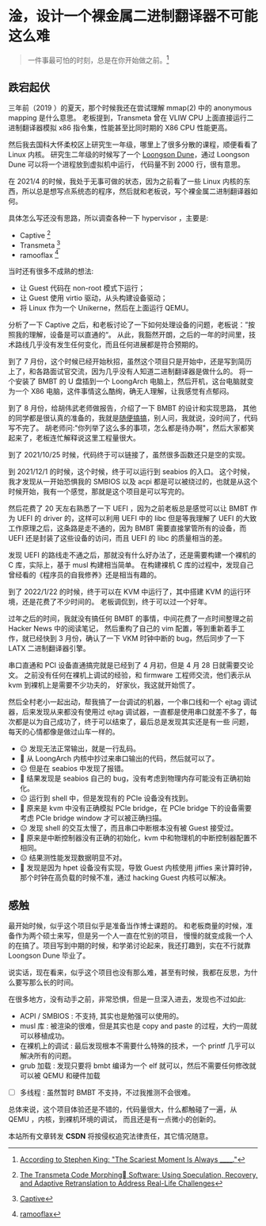 # 淦，设计一个裸金属二进制翻译器不可能这么难

> 一件事最可怕的时刻，总是在你开始做之前。[^5]

## 跌宕起伏
三年前（2019 ）的夏天，那个时候我还在尝试理解 mmap(2) 中的 anonymous  mapping 是什么意思。
老板提到，Transmeta 曾在 VLIW CPU 上面直接运行二进制翻译器模拟 x86 指令集，性能甚至比同时期的 X86 CPU 性能更高。

然后我去国科大怀柔校区上研究生一年级，哪里上了很多分散的课程，顺便看看了 Linux 内核。
研究生二年级的时候写了一个 [Loongson Dune](https://github.com/Martins3/loongson-dune)，通过 Loongson Dune 可以将一个进程放到虚拟机中运行，
代码量不到 2000 行，很有意思。

在 2021/4 的时候，我处于无事可做的状态，因为之前看了一些 Linux 内核的东西，所以总是想写点系统态的程序，然后就和老板说，写个裸金属二进制翻译器如何。

具体怎么写还没有思路，所以调查各种一下 hypervisor ，主要是:
- Captive [^2]
- Transmeta [^3]
- ramooflax [^1]

当时还有很多不成熟的想法:
- 让 Guest 代码在 non-root 模式下运行；
- 让 Guest 使用 virtio 驱动，从头构建设备驱动；
- 将 Linux 作为一个 Unikerne，然后在上面运行 QEMU。

分析了一下 Captive 之后，和老板讨论了一下如何处理设备的问题，老板说：”按照我的理解，设备是可以直通的“。
从此，我豁然开朗，之后的一年的时间里，技术路线几乎没有发生任何变化，而且任何进展都是符合预期的。

到了 7 月份，这个时候已经开始秋招，虽然这个项目只是开始中，还是写到简历上了，和各路面试官交流，因为几乎没有人知道二进制翻译器是做什么的。
将一个安装了 BMBT 的 U 盘插到一个 LoongArch 电脑上，然后开机，这台电脑就变为一个 X86 电脑，这件事情这么酷绚，确无人理解，让我感觉有点郁闷。

到了 8 月份，给胡伟武老师做报告，介绍了一下 BMBT 的设计和实现思路，
其他的同学都是很认真的准备的，我就是[随便搞搞](https://martins3.github.io/slides/repo/2021-8-24/index.html)，别人问，我就说，没时间了，代码写不完了。
胡老师问:"你列举了这么多的事项，怎么都是待办啊"，然后大家都笑起来了，老板连忙解释说这里工程量很大。

到了 2021/10/25 时候，代码终于可以链接了，虽然很多函数还只是空的实现。

到 2021/12/1 的时候，这个时候，终于可以运行到 seabios 的入口。
这个时候，我才发现从一开始恐惧我的 SMBIOS 以及 acpi 都是可以被绕过的，也就是从这个时候开始，我有一个感觉，那就是这个项目是可以写完的。

然后花费了 20 天左右熟悉了一下 UEFI ，因为之前老板总是感觉可以让 BMBT 作为 UEFI 的 driver 的，这样可以利用 UEFI 中的 libc
但是等我理解了 UEFI 的大致工作原理之后，这条路是走不通的，因为 BMBT 需要直接掌管所有的设备，而 UEFI
还是封装了这些设备的访问，而且 UEFI 的 libc 的质量相当的差。

发现 UEFI 的路线走不通之后，那就没有什么好办法了，还是需要构建一个裸机的 C 库，实际上，基于 musl 构建相当简单。
在构建裸机 C 库的过程中，发现自己曾经看的《程序员的自我修养》还是相当有趣的。

到了 2022/1/22 的时候，终于可以在 KVM 中运行了，其中搭建 KVM 的运行环境，还是花费了不少时间的。
老板调侃到，终于可以过一个好年。

过年之后的时间，我就没有搞任何 BMBT 的事情，中间花费了一点时间整理之前 Hacker News 中的阅读笔记，
然后重构了自己的 vim 配置，等到重新着手工作，就已经快到 3 月份，确认了一下 VKM 时钟中断的 bug，然后同步了一下 LATX 二进制翻译器引擎。

串口直通和 PCI 设备直通搞完就是已经到了 4 月初，但是 4 月 28 日就需要交论文。
之前没有任何在裸机上调试的经验，和 firmware 工程师交流，他们表示从 kvm 到裸机上是需要不少功夫的，
好家伙，我这就开始慌了。

然后全村老小一起出动，帮我搞了一台调试的机器，一个串口线和一个 ejtag 调试器，后来发现从来都没有使用过
ejtag 调试器，一直都是使用串口就差不多了，每次都是以为自己成功了，终于可以结束了，最后总是发现其实还是有一些
问题，每天的心情都像是做过山车一样的。
- :neutral_face: 发现无法正常输出，就是一行乱码。
- :star_struck: 从 LoongArch 内核中抄过来串口输出的代码，然后就可以了。
- :neutral_face: 但是在 seabios 中发现了报错。
- :star_struck: 结果发现是 seabios 自己的 bug，没有考虑到物理内存可能没有正确初始化。
- :neutral_face: 运行到 shell 中，但是发现有的 PCIe 设备没有找到。
- :star_struck: 原来是 kvm 中没有正确模拟 PCIe bridge，在 PCIe bridge 下的设备需要考虑 PCIe bridge window 才可以被正确扫描。
- :neutral_face: 发现 shell 的交互太慢了，而且串口中断根本没有被 Guest 接受过。
- :star_struck: 原来是中断控制器没有正确的初始化，kvm 中和物理机的中断控制器配置不相同。
- :neutral_face: 结果测性能发现数据明显不对。
- :star_struck: 发现是因为 hpet 设备没有实现，导致 Guest 内核使用 jiffies 来计算时钟，那个时钟在高负载的时候不准，通过 hacking Guest 内核可以解决。

## 感触
最开始时候，似乎这个项目似乎是准备当作博士课题的。
和老板商量的时候，准备作为两个硕士来写，但是另一个人一直在忙别的项目，
慢慢的就变成我一个人的在搞了。项目写到中期的时候，和学弟讨论起来，我还打趣到，实在不行就靠 Loongson Dune 毕业了。

说实话，现在看来，似乎这个项目也没有那么难，甚至有时候，我都在反思，为什么要写那么长的时间。

在很多地方，没有动手之前，非常恐惧，但是一旦深入进去，发现也不过如此:
- ACPI / SMBIOS : 不支持, 其实也是勉强可以使用的。
- musl 库 : 被渲染的很难，但是其实也是 copy and paste 的过程，大约一周就可以移植成功。
- 在裸机上的调试 : 最后发现根本不需要什么特殊的技术，一个 printf 几乎可以解决所有的问题。
- grub 加载 : 发现只要将 bmbt 编译为一个 elf 就可以，然后不需要任何修改就可以被 QEMU 和硬件加载
- [ ] 多线程 : 虽然暂时 BMBT 不支持，不过我推测不会很难。

总体来说，这个项目体验还是不错的，代码量很大，什么都触碰了一遍，从 QEMU ，内核，到裸机环境的调试，
而且还是有一点微小的创新的。

[^1]: [ramooflax](https://github.com/airbus-seclab/ramooflax)
[^2]: [The Transmeta Code Morphing Software: Using Speculation, Recovery, and Adaptive Retranslation to Address Real-Life Challenges](https://safari.ethz.ch/digitaltechnik/spring2019/lib/exe/fetch.php?media=dehnert_transmeta_code_morphing_software.pdf)
[^3]: [Captive](https://www.usenix.org/system/files/atc19-spink.pdf)
[^4]: [A Linux in Unikernel Clothing](https://dl.acm.org/doi/pdf/10.1145/3342195.3387526)
[^5]: [According to Stephen King: "The Scariest Moment Is Always \_\_\__."](https://gretchenrubin.com/2016/08/according-stephen-king-scariest-moment-always-____)

<script src="https://giscus.app/client.js"
        data-repo="martins3/martins3.github.io"
        data-repo-id="MDEwOlJlcG9zaXRvcnkyOTc4MjA0MDg="
        data-category="Show and tell"
        data-category-id="MDE4OkRpc2N1c3Npb25DYXRlZ29yeTMyMDMzNjY4"
        data-mapping="pathname"
        data-reactions-enabled="1"
        data-emit-metadata="0"
        data-theme="light"
        data-lang="zh-CN"
        crossorigin="anonymous"
        async>
</script>

本站所有文章转发 **CSDN** 将按侵权追究法律责任，其它情况随意。
